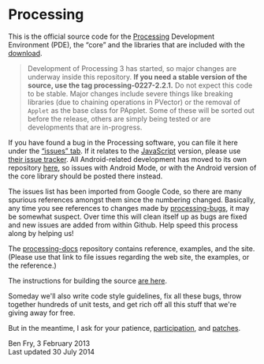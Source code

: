 Processing
==========

This is the official source code for the [Processing](http://processing.org) Development Environment (PDE), 
the “core” and the libraries that are included with the [download](http://processing.org/download). 

> Development of Processing 3 has started, so major changes are underway inside this repository. **If you need a stable version of the source, use the tag processing-0227-2.2.1.** Do not expect this code to be stable. Major changes include severe things like breaking libraries (due to chaining operations in PVector) or the removal of `Applet` as the base class for PApplet. Some of these will be sorted out before the release, others are simply being tested or are developments that are in-progress.

If you have found a bug in the Processing software, you can file it here under the [“issues” tab](https://github.com/processing/processing/issues). 
If it relates to the [JavaScript](http://processingjs.org) version, please use [their issue tracker](https://processing-js.lighthouseapp.com/).
All Android-related development has moved to its own repository [here](https://github.com/processing/processing-android), 
so issues with Android Mode, or with the Android version of the core library should be posted there instead.

The issues list has been imported from Google Code, so there are many spurious references 
amongst them since the numbering changed. Basically, any time you see references to 
changes made by [processing-bugs](https://github.com/processing-bugs), it may be somewhat suspect.
Over time this will clean itself up as bugs are fixed and new issues are added from within Github.
Help speed this process along by helping us!

The [processing-docs](https://github.com/processing/processing-docs/) repository contains reference, examples, and the site. 
(Please use that link to file issues regarding the web site, the examples, or the reference.)

The instructions for building the source [are here](https://github.com/processing/processing/wiki/Build-Instructions).

Someday we'll also write code style guidelines, fix all these bugs, 
throw together hundreds of unit tests, 
and get rich off all this stuff that we're giving away for free.

But in the meantime, I ask for your patience, 
[participation](https://github.com/processing/processing/wiki/Project-List), 
and [patches](https://github.com/processing/processing/pulls).

Ben Fry, 3 February 2013  
Last updated 30 July 2014
